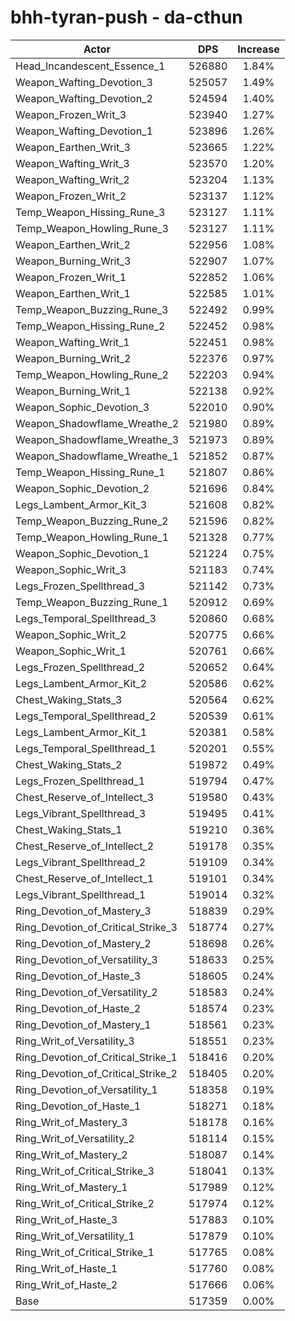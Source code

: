 # bhh-tyran-push - da-cthun
| Actor | DPS | Increase |
|---|:---:|:---:|
|Head_Incandescent_Essence_1|526880|1.84%|
|Weapon_Wafting_Devotion_3|525057|1.49%|
|Weapon_Wafting_Devotion_2|524594|1.40%|
|Weapon_Frozen_Writ_3|523940|1.27%|
|Weapon_Wafting_Devotion_1|523896|1.26%|
|Weapon_Earthen_Writ_3|523665|1.22%|
|Weapon_Wafting_Writ_3|523570|1.20%|
|Weapon_Wafting_Writ_2|523204|1.13%|
|Weapon_Frozen_Writ_2|523137|1.12%|
|Temp_Weapon_Hissing_Rune_3|523127|1.11%|
|Temp_Weapon_Howling_Rune_3|523127|1.11%|
|Weapon_Earthen_Writ_2|522956|1.08%|
|Weapon_Burning_Writ_3|522907|1.07%|
|Weapon_Frozen_Writ_1|522852|1.06%|
|Weapon_Earthen_Writ_1|522585|1.01%|
|Temp_Weapon_Buzzing_Rune_3|522492|0.99%|
|Temp_Weapon_Hissing_Rune_2|522452|0.98%|
|Weapon_Wafting_Writ_1|522451|0.98%|
|Weapon_Burning_Writ_2|522376|0.97%|
|Temp_Weapon_Howling_Rune_2|522203|0.94%|
|Weapon_Burning_Writ_1|522138|0.92%|
|Weapon_Sophic_Devotion_3|522010|0.90%|
|Weapon_Shadowflame_Wreathe_2|521980|0.89%|
|Weapon_Shadowflame_Wreathe_3|521973|0.89%|
|Weapon_Shadowflame_Wreathe_1|521852|0.87%|
|Temp_Weapon_Hissing_Rune_1|521807|0.86%|
|Weapon_Sophic_Devotion_2|521696|0.84%|
|Legs_Lambent_Armor_Kit_3|521608|0.82%|
|Temp_Weapon_Buzzing_Rune_2|521596|0.82%|
|Temp_Weapon_Howling_Rune_1|521328|0.77%|
|Weapon_Sophic_Devotion_1|521224|0.75%|
|Weapon_Sophic_Writ_3|521183|0.74%|
|Legs_Frozen_Spellthread_3|521142|0.73%|
|Temp_Weapon_Buzzing_Rune_1|520912|0.69%|
|Legs_Temporal_Spellthread_3|520860|0.68%|
|Weapon_Sophic_Writ_2|520775|0.66%|
|Weapon_Sophic_Writ_1|520761|0.66%|
|Legs_Frozen_Spellthread_2|520652|0.64%|
|Legs_Lambent_Armor_Kit_2|520586|0.62%|
|Chest_Waking_Stats_3|520564|0.62%|
|Legs_Temporal_Spellthread_2|520539|0.61%|
|Legs_Lambent_Armor_Kit_1|520381|0.58%|
|Legs_Temporal_Spellthread_1|520201|0.55%|
|Chest_Waking_Stats_2|519872|0.49%|
|Legs_Frozen_Spellthread_1|519794|0.47%|
|Chest_Reserve_of_Intellect_3|519580|0.43%|
|Legs_Vibrant_Spellthread_3|519495|0.41%|
|Chest_Waking_Stats_1|519210|0.36%|
|Chest_Reserve_of_Intellect_2|519178|0.35%|
|Legs_Vibrant_Spellthread_2|519109|0.34%|
|Chest_Reserve_of_Intellect_1|519101|0.34%|
|Legs_Vibrant_Spellthread_1|519014|0.32%|
|Ring_Devotion_of_Mastery_3|518839|0.29%|
|Ring_Devotion_of_Critical_Strike_3|518774|0.27%|
|Ring_Devotion_of_Mastery_2|518698|0.26%|
|Ring_Devotion_of_Versatility_3|518633|0.25%|
|Ring_Devotion_of_Haste_3|518605|0.24%|
|Ring_Devotion_of_Versatility_2|518583|0.24%|
|Ring_Devotion_of_Haste_2|518574|0.23%|
|Ring_Devotion_of_Mastery_1|518561|0.23%|
|Ring_Writ_of_Versatility_3|518551|0.23%|
|Ring_Devotion_of_Critical_Strike_1|518416|0.20%|
|Ring_Devotion_of_Critical_Strike_2|518405|0.20%|
|Ring_Devotion_of_Versatility_1|518358|0.19%|
|Ring_Devotion_of_Haste_1|518271|0.18%|
|Ring_Writ_of_Mastery_3|518178|0.16%|
|Ring_Writ_of_Versatility_2|518114|0.15%|
|Ring_Writ_of_Mastery_2|518087|0.14%|
|Ring_Writ_of_Critical_Strike_3|518041|0.13%|
|Ring_Writ_of_Mastery_1|517989|0.12%|
|Ring_Writ_of_Critical_Strike_2|517974|0.12%|
|Ring_Writ_of_Haste_3|517883|0.10%|
|Ring_Writ_of_Versatility_1|517879|0.10%|
|Ring_Writ_of_Critical_Strike_1|517765|0.08%|
|Ring_Writ_of_Haste_1|517760|0.08%|
|Ring_Writ_of_Haste_2|517666|0.06%|
|Base|517359|0.00%|
